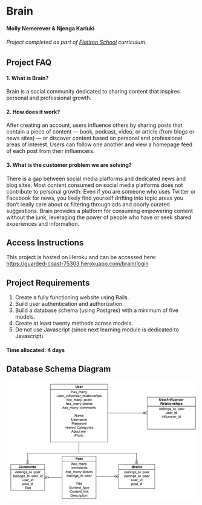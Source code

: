 # Brain

#### Molly Nemerever & Njenga Kariuki

###### Project completed as part of [Flatiron School](https://flatironschool.comcampuses/seattle/) curriculum.

## Project FAQ
#### 1. What is Brain?
Brain is a social community dedicated to sharing content that inspires personal and professional growth.

#### 2. How does it work?
After creating an account, users influence others by sharing posts that contain a piece of content — book, podcast, video, or article (from blogs or news sites) — or discover content based on personal and professional areas of interest. Users can follow one another and view a homepage feed of each post from their influencers.

#### 3. What is the customer problem we are solving?
There is a gap between social media platforms and dedicated news and blog sites. Most content consumed on social media platforms does not contribute to personal growth. Even if you are someone who uses Twitter or Facebook for news, you likely find yourself drifting into topic areas you don’t really care about or filtering through ads and poorly curated suggestions. Brain provides a platform for consuming empowering content without the junk, leveraging the power of people who have or seek shared experiences and information.  

## Access Instructions
This project is hosted on Heroku and can be accessed here: https://guarded-coast-75303.herokuapp.com/brain/login

## Project Requirements
1.	Create a fully functioning website using Rails.
2.	Build user authentication and authorization.
3.	Build a database schema (using Postgres) with a minimum of five models.
4.	Create at least twenty methods across models.
5.	Do not use Javascript (since next learning module is dedicated to Javascript).

#### Time allocated: 4 days

## Database Schema Diagram
![Data model](mod2_project_diagram_v2.png)
